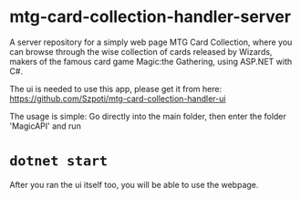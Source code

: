 # mtg-card-collection-handler-server
A server repository for a simply web page MTG Card Collection, where you can browse through the wise collection of cards released by Wizards, makers of the famous card game Magic:the Gathering, using ASP.NET with C#.

The ui is needed to use this app, please get it from here:
https://github.com/Szpoti/mtg-card-collection-handler-ui

The usage is simple: 
Go directly into the main folder, then enter the folder 'MagicAPI' and run
# `dotnet start`
After you ran the ui itself too, you will be able to use the webpage.
